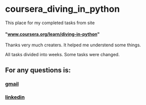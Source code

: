 # coursera_diving_in_python


This place for my completed tasks from site 
#### "www.coursera.org/learn/diving-in-python"
Thanks very much creaters. It helped me understend some things. 

All tasks divided into weeks. Some tasks were changed.

## For any questions is:

### [gmail](visvo.tv.hub@gmail.com)

### [linkedin](https://www.linkedin.com/in/%D0%B4%D0%B8%D0%BC%D0%B0-visvo-tv-251727200/)
